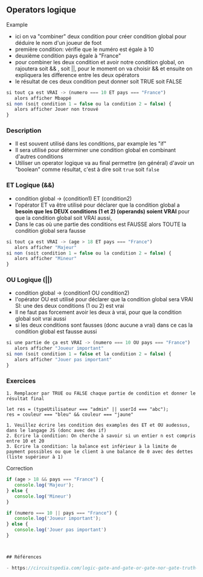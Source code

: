 ## Operators logique

Example
- ici on va "combiner" deux condition pour créer condition global pour déduire le nom d'un joueur de foot
- première condition: vérifie que le numéro est égale à 10
- deuxième condition pays  égale à "France"
- pour combiner les deux condition et avoir notre condition global, on rajoutera soit && , soit ||, pour le moment on va choisir && et ensuite on expliquera les difference entre les deux opérators
- le résultat de ces deux condition peut donner soit TRUE soit FALSE
```javascript
si tout ça est VRAI -> (numero === 10 ET pays === "France")
   alors afficher Mbappé
si non (soit condition 1 = false ou la condition 2 = false) {
   alors afficher Jouer non trouvé
}
```

### Description
- Il est souvent utilisé dans les conditions, par example les "if"
- Il sera utilisé pour déterminer une condition global en combinant d'autres conditions
- Utiliser un operator logique va au final permettre (en général) d'avoir un "boolean" comme résultat, c'est à dire soit `true` soit `false`


### ET Logique (&&)

- condition global -> (condition1) ET (condition2)
- l'opérator ET va être utilisé pour déclarer que la condition global a **besoin que les DEUX conditions (1 et 2) (operands) soient  VRAI**  pour que la condition global soit VRAI aussi,
- Dans le cas où une partie des conditions est FAUSSE alors TOUTE la condition global sera fausse

```js
si tout ça est VRAI -> (age > 18 ET pays === "France")
   alors afficher "Majeur"
si non (soit condition 1 = false ou la condition 2 = false) {
   alors afficher "Mineur"
}

```

### OU Logique (||)

- condition global -> (condition1 OU condition2)
- l'opérator OU est utilisé pour déclarer que la condition global sera VRAI SI: une des deux conditions (1 ou 2) est vrai
- Il ne faut pas forcement avoir les deux à vrai, pour que la condition global soit vrai aussi
- si les deux conditions sont fausses (donc aucune a vrai) dans ce cas la condition global est fausse aussi

```js
si une partie de ça est VRAI -> (numero === 10 OU pays === "France")
   alors afficher "Joueur important"
si non (soit condition 1 = false et la condition 2 = false) {
   alors afficher "Jouer pas important"
}
```


### Exercices

```
1. Remplacer par TRUE ou FALSE chaque partie de condition et donner le résultat final

let res = (typeUtilisateur === "admin" || userId === "abc");
res = couleur === "bleu" && couleur === "jaune"
```

```
1. Veuillez écrire les condition des examples des ET et OU audessus, dans le langage JS (donc avec des if)
2. Ecrire la condition: On cherche à savoir si un entier n est compris entre 10 et 20
3. Ecrire la condition: la balance est inférieur à la limite de payment possibles ou que le client à une balance de 0 avec des dettes (liste supérieur à 1) 
```


Correction

```js
if (age > 18 && pays === "France") {
   console.log('Majeur');
} else {
   console.log('Mineur')
}

if (numero === 10 || pays === "France") {
   console.log('Joueur important');
} else {
   console.log('Jouer pas important')
}



## Références

- https://circuitspedia.com/logic-gate-and-gate-or-gate-nor-gate-truth-table/
